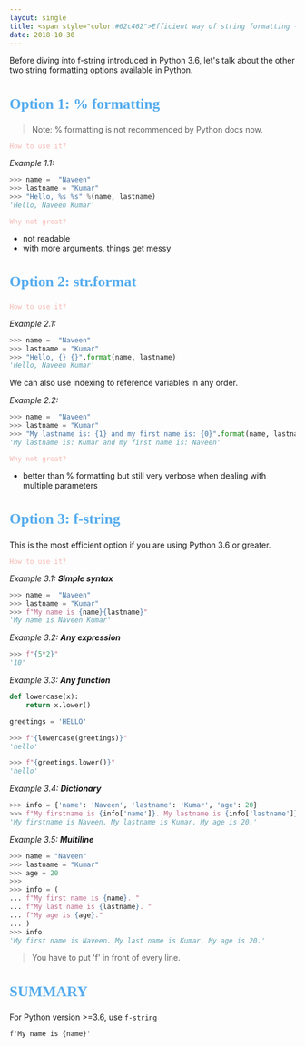 ```yaml
---
layout: single
title: <span style="color:#62c462">Efficient way of string formatting - Python 3's f-string</span>
date: 2018-10-30
---
```


Before diving into f-string introduced in Python 3.6, let's talk about the other two string formatting options available in Python.

<!-------------------------- OPTION 1 ------------------>

<h2 style="color: #55acee; font-size:26px; font-family: 'Lucida Grande'">Option 1: % formatting</h2>

> Note: % formatting is not recommended by Python docs now.

<span style="color:#F5B7B1">`How to use it?`</span>

_Example 1.1:_
```python
>>> name =  "Naveen"
>>> lastname = "Kumar"
>>> "Hello, %s %s" %(name, lastname)
'Hello, Naveen Kumar'

```
<span style="color:#F5B7B1">`Why not great?`</span>

- not readable
- with more arguments, things get messy

<!-------------------------- OPTION 2 ------------------>

<h2 style="color: #55acee; font-size:26px; font-family: 'Lucida Grande'">Option 2: str.format</h2>

<span style="color:#F5B7B1">`How to use it?`</span>

_Example 2.1:_
```python
>>> name =  "Naveen"
>>> lastname = "Kumar"
>>> "Hello, {} {}".format(name, lastname)
'Hello, Naveen Kumar'
```

We can also use indexing to reference variables in any order.

_Example 2.2:_
```python
>>> name =  "Naveen"
>>> lastname = "Kumar"
>>> "My lastname is: {1} and my first name is: {0}".format(name, lastname)
'My lastname is: Kumar and my first name is: Naveen'

```


<span style="color:#F5B7B1">`Why not great?`</span>

- better than % formatting but still very verbose when dealing with multiple parameters

<!-------------------------- OPTION 3 ------------------>

<h2 style="color: #55acee; font-size:26px; font-family: 'Lucida Grande'">Option 3: f-string</h2>

This is the most efficient option if you are using Python 3.6 or greater.

<span style="color:#F5B7B1">`How to use it?`</span>

_Example 3.1:_ ___Simple syntax___

```python
>>> name =  "Naveen"
>>> lastname = "Kumar"
>>> f"My name is {name}{lastname}"
'My name is Naveen Kumar'
```

_Example 3.2:_ ___Any expression___

```python
>>> f"{5*2}"
'10'
```
_Example 3.3:_ ___Any function___

```python
def lowercase(x):
	return x.lower()

greetings = 'HELLO'

>>> f"{lowercase(greetings)}"
'hello'

>>> f"{greetings.lower()}"
'hello'
```

_Example 3.4:_ ___Dictionary___
```python
>>> info = {'name': 'Naveen', 'lastname': 'Kumar', 'age': 20}
>>> f"My firstname is {info['name']}. My lastname is {info['lastname']}. My age is {info['age']}."
'My firstname is Naveen. My lastname is Kumar. My age is 20.'
```

_Example 3.5:_ ___Multiline___

```python
>>> name = "Naveen"
>>> lastname = "Kumar"
>>> age = 20
>>> 
>>> info = (
... f"My first name is {name}. "
... f"My last name is {lastname}. "
... f"My age is {age}."
... )
>>> info
'My first name is Naveen. My last name is Kumar. My age is 20.'
```
> You have to put 'f' in front of every line.

<h2 style="color: #55acee; font-size:26px; font-family: 'Lucida Grande'">SUMMARY</h2>

For Python version >=3.6, use `f-string`

	f'My name is {name}'

